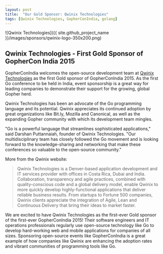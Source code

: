 ```yaml
---
layout: post
title:  "Our Gold Sponsor: Qwinix Technologies"
tags: [Qwinix Technologies, GopherConIndia, golang]
---
```


![Qwinix Technologies]({{ site.github_project_name }}/images/sponsors/qwinix-logo-350x200.png)

Qwinix Technologies - First Gold Sponsor of GopherCon India 2015
----------------------------------------------------------------

GopherConIndia welcomes the open-source development team at [Qwinix Technologies](http://www.qwinixtech.com/) as the first Gold sponsor of GopherConIndia 2015. As the first Go conference to be held in India, event sponsorship is a great way for leading companies to demonstrate their support for the growing, global Gopher herd.

Qwinix Technologies has been an advocate of the Go programming language and its potential. Qwinix appreciates its continued adoption by great organizations like Bit.ly, Mozilla and Canonical, as well as the expanding Gopher community with which its development team mingles.

"Go is a powerful language that streamlines sophisticated applications," said Darshan Puttannaiah, founder of Qwinix Technologies. "Our multidisciplinary team has closely followed the Go movement and is looking forward to the knowledge-sharing and networking that make these conferences so valuable to the open-source community."

More from the Qwinix website:

> Qwinix Technologies is a Denver-based application development and IT services provider with offices in Costa Rica, Dubai and India. Collaboration, transparency and agile practices, combined with quality-conscious code and a global delivery model, enable Qwinix to more quickly develop highly-functional applications that deliver reliable business results. From startups to Fortune 500 companies, Qwinix clients appreciate the integration of Agile, Lean and Continuous Delivery that bring their ideas to market faster.

We are excited to have Qwinix Technologies as the first-ever Gold sponsor of the first-ever GopherConIndia 2015! Their software engineers and IT operations professionals regularly use open-source technology like Go to develop hard-working web and mobile applications for companies of all sizes. Sponsoring open-source events like GopherConIndia is a great example of how companies like Qwinix are enhancing the adoption rates and vibrant communities of programming tools like Go.


